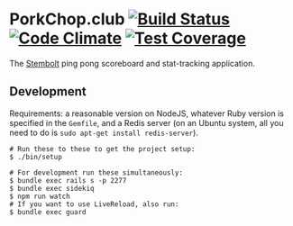 # PorkChop.club [![Build Status](https://travis-ci.org/porkchopclub/porkchop.svg?branch=master)](https://travis-ci.org/porkchopclub/porkchop) [![Code Climate](https://codeclimate.com/github/porkchopclub/porkchop/badges/gpa.svg)](https://codeclimate.com/github/porkchopclub/porkchop) [![Test Coverage](https://codeclimate.com/github/porkchopclub/porkchop/badges/coverage.svg)](https://codeclimate.com/github/porkchopclub/porkchop/coverage)

The [Stembolt](https://stembolt.com/) ping pong scoreboard and stat-tracking application.

## Development

Requirements: a reasonable version on NodeJS, whatever Ruby version is
specified in the `Gemfile`, and a Redis server (on an Ubuntu system, all you
need to do is `sudo apt-get install redis-server`).

```shell
# Run these to these to get the project setup:
$ ./bin/setup

# For development run these simultaneously:
$ bundle exec rails s -p 2277
$ bundle exec sidekiq
$ npm run watch
# If you want to use LiveReload, also run:
$ bundle exec guard
```
